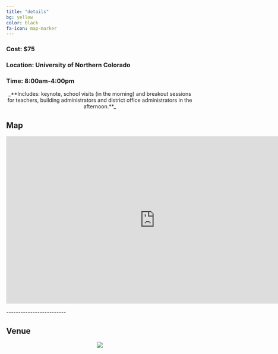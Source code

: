 ```yaml
---
title: "details"
bg: yellow
color: black
fa-icon: map-marker
---
```


### Cost: $75

### Location: University of Northern Colorado

### Time: 8:00am-4:00pm

<p style="text-align: center;"> 
 _**Includes: keynote, school visits (in the morning) and breakout sessions for teachers, building administrators and district office administrators in the afternoon.**_
</p>


## Map

<p align="center">
 <iframe src="https://www.google.com/maps/embed?pb=!1m18!1m12!1m3!1d3038.213355368884!2d-104.69786338464337!3d40.40412406433008!2m3!1f0!2f0!3f0!3m2!1i1024!2i768!4f13.1!3m3!1m2!1s0x876ea1144aa084e9%3A0x2f3c95621edc6d59!2sUniversity+of+Northern+Colorado%3A+University+Center!5e0!3m2!1sen!2sus!4v1471920959724" width="800" height="450" frameborder="0" style="border:0" allowfullscreen></iframe>
</p>
-------------------------


## Venue

<div style="text-align:center">
<a href="https://drive.google.com/file/d/0Bzm9EcZ6K2ifVnZvUkRXNFN5ZG8/view?usp=sharing" target="_blank">
 <img src="https://github.com/WCSD6/TheGeeleyBlendedLearningSummit/blob/gh-pages/img/UNC%20Main%20Map.jpg?raw=true">
</a>
